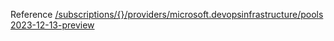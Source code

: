 Reference [/subscriptions/{}/providers/microsoft.devopsinfrastructure/pools 2023-12-13-preview](/Resources/mgmt-plane/L3N1YnNjcmlwdGlvbnMve30vcHJvdmlkZXJzL21pY3Jvc29mdC5kZXZvcHNpbmZyYXN0cnVjdHVyZS9wb29scw==/2023-12-13-preview.xml)
